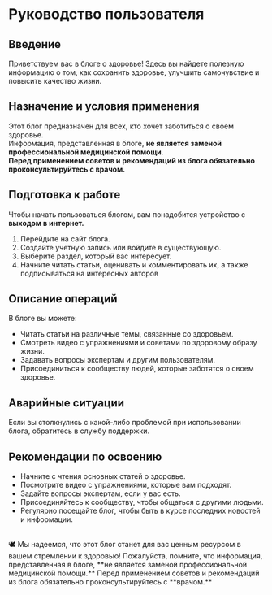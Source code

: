 # Руководство пользователя  
## Введение
Приветствуем вас в блоге о здоровье! Здесь вы найдете полезную информацию о том, как сохранить здоровье, улучшить самочувствие и повысить качество жизни.
## Назначение и условия применения
Этот блог предназначен для всех, кто хочет заботиться о своем здоровье.  
Информация, представленная в блоге, **не является заменой профессиональной медицинской помощи**.  
**Перед применением советов и рекомендаций из блога обязательно проконсультируйтесь с врачом.**
## Подготовка к работе
Чтобы начать пользоваться блогом, вам понадобится устройство с **выходом в интернет.**
1. Перейдите на сайт блога.
2. Создайте учетную запись или войдите в существующую.
3. Выберите раздел, который вас интересует.
4. Начните читать статьи, оценивать и комментировать их, а также подписываться на интересных авторов
## Описание операций    
В блоге вы можете:  
- Читать статьи на различные темы, связанные со здоровьем.  
- Смотреть видео с упражнениями и советами по здоровому образу жизни.  
- Задавать вопросы экспертам и другим пользователям.  
- Присоединиться к сообществу людей, которые заботятся о своем здоровье.
## Аварийные ситуации
Если вы столкнулись с какой-либо проблемой при использовании блога, обратитесь в службу поддержки.  
## Рекомендации по освоению  
- Начните с чтения основных статей о здоровье.  
- Посмотрите видео с упражнениями, которые вам подходят.  
- Задайте вопросы экспертам, если у вас есть.  
- Присоединяйтесь к сообществу, чтобы общаться с другими людьми.  
- Регулярно посещайте блог, чтобы быть в курсе последних новостей и информации.
<br> 
🕊️ Мы надеемся, что этот блог станет для вас ценным ресурсом в вашем стремлении к здоровью!
Пожалуйста, помните, что информация, представленная в блоге, **не является заменой профессиональной медицинской помощи.**  
Перед применением советов и рекомендаций из блога обязательно проконсультируйтесь с **врачом.**  
